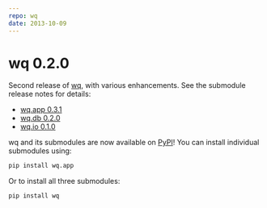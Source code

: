 ```yaml
---
repo: wq
date: 2013-10-09
---
```


# wq 0.2.0

Second release of [wq](../index.md), with various enhancements.  See the submodule release notes for details:
- [wq.app 0.3.1](./wq.app-0.3.1.md)
- [wq.db 0.2.0](./wq.db-0.2.0.md)
- [wq.io 0.1.0](./itertable-0.1.0.md)

wq and its submodules are now available on [PyPI](https://pypi.python.org/pypi/wq)!  You can install individual submodules using:

``` bash
pip install wq.app
```

Or to install all three submodules:

```
pip install wq
```
